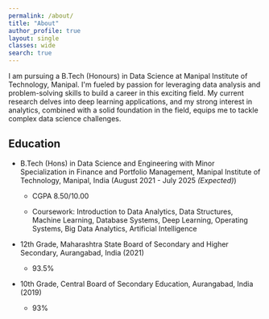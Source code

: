 ```yaml
---
permalink: /about/
title: "About"
author_profile: true
layout: single
classes: wide
search: true
---
```


I am pursuing a B.Tech (Honours) in Data Science at Manipal Institute of Technology, Manipal. I'm fueled by passion for leveraging data analysis and problem-solving skills to build a career in this exciting field. My current research delves into deep learning applications, and my strong interest in analytics, combined with a solid foundation in the field, equips me to tackle complex data science challenges.


## Education

- B.Tech (Hons) in Data Science and Engineering with Minor Specialization in Finance and Portfolio Management, Manipal Institute of Technology, Manipal, India (August 2021 - July 2025 *(Expected)*)

  - CGPA 8.50/10.00

  - Coursework: Introduction to Data Analytics, Data Structures, Machine Learning, Database Systems, Deep Learning, Operating Systems, Big Data Analytics, Artificial Intelligence 

- 12th Grade, Maharashtra State Board of Secondary and Higher Secondary, Aurangabad, India (2021)

  - 93.5%

- 10th Grade, Central Board of Secondary Education, Aurangabad, India (2019)

  - 93%
